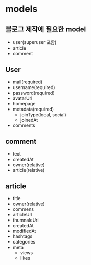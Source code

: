 # models

## 블로그 제작에 필요한 model

- user(superuser 포함)
- article
- comment

## User

- mail(required)
- username(required)
- password(required)
- avatarUrl
- homepage
- metadata(required)
  - joinType(local, social)
  - joinedAt
- comments[](relative)

## comment

- text
- createdAt
- owner(relative)
- article(relative)

## article

- title
- owner(relative)
- commens[](relative)
- articleUrl
- thumnaleUrl
- createdAt
- modifiedAt
- hashtags
- categories
- meta
  - views
  - likes
